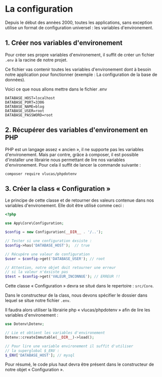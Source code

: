# La configuration

Depuis le début des annèes 2000, toutes les applications, sans exception utilise
un format de configuration universel : les variables d'environement.

## 1. Créer nos variables d'environement

Pour créer ses propre variables d'environement, il suffit de créer un fichier `.env` à la racine
de notre projet.

Ce fichier vas contenir toutes les variables d'environement dont à besoin notre application
pour fonctionner (exemple : La configuration de la base de données).

Voici ce que nous allons mettre dans le fichier .env

```
DATABASE_HOST=localhost
DATABASE_PORT=3306
DATABASE_NAME=blog
DATABASE_USER=root
DATABASE_PASSWORD=root
```

## 2. Récupérer des variables d'environement en PHP

PHP est un langage assez « ancien », il ne supporte pas les variables d'environement. Mais
par contre, grâce à composer, il est possible d'installer une librairie nous permettant de
lire nos variables d'environement. Pour cela il suffit de lancer la commande suivante :

```
composer require vlucas/phpdotenv
```

## 3. Créer la class « Configuration »

Le principe de cette classe et de retourner des valeurs contenue dans nos variables d'environement.
Elle doit être utilisé comme ceci :

```php
<?php

use App\Core\Configuration;

$config = new Configuration(__DIR__ . '/..');

// Tester si une configuration éxsiste :
$config->has('DATABASE_HOST');  // true

// Récupére une valeur de configuration
$user = $config->get('DATABASE_USER'); // root

// Attention, notre objet doit retourner une erreur
// si la valeur n'éxsiste pas
$test = $config->get('VALEUR_INCONNUE'); // ERREUR !!
```

Cette classe « Configuration » devra se situé dans le repertoire : `src/Core`.

Dans le constructeur de la class, nous devons spécifier le dossier dans lequel
se situe notre fichier `.env`.

Il faudra alors utiliser la librairie php « vlucas/phpdotenv » afin
de lire les variables d'environement :

```php
use Dotenv\Dotenv;

// Lie et obtient les variables d'environement
Dotenv::createImmutable(__DIR__)->load();

// Pour lire une variable environement il suffit d'utiliser
// la superglobal $_ENV :
$_ENV['DATABASE_HOST']; // mysql
```

Pour résumé, le code plus haut devra être présent dans le constructeur de
notre objet « Configuration ».

